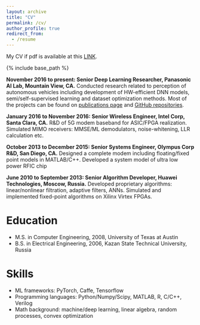 ```yaml
---
layout: archive
title: "CV"
permalink: /cv/
author_profile: true
redirect_from:
  - /resume
---
```


My CV if pdf is available at this [LINK](/files/dgudovskiy_resume.pdf).

{% include base_path %}

**November 2016 to present: Senior Deep Learning Researcher, Panasonic AI Lab, Mountain View, CA.** Conducted research related to perception of autonomous vehicles including development of HW-efficient DNN models, semi/self-supervised learning and dataset optimization methods. Most of the projects can be found on [publications page](https://gudovskiy.github.io/publications/) and [GitHub repositories](https://github.com/gudovskiy).

**January 2016 to November 2016: Senior Wireless Engineer, Intel Corp, Santa Clara, CA.** R&D of 5G modem baseband for ASIC/FPGA realization. Simulated MIMO receivers: MMSE/ML demodulators, noise-whitening, LLR calculation etc.

**October 2013 to December 2015: Senior Systems Engineer, Olympus Corp R&D, San Diego, CA.** Designed a complete modem including floating/fixed point models in MATLAB/C++. Developed a system model of ultra low power RFIC chip

**June 2010 to September 2013: Senior Algorithm Developer, Huawei Technologies, Moscow, Russia.** Developed proprietary algorithms: linear/nonlinear filtration, adaptive filters, ANNs. Simulated and implemented fixed-point algorithms on Xilinx Virtex FPGAs.

Education
======
* M.S. in Computer Engineering, 2008, University of Texas at Austin
* B.S. in Electrical Engineering, 2006, Kazan State Technical University, Russia

Skills
======
* ML frameworks: PyTorch, Caffe, Tensorflow
* Programming languages: Python/Numpy/Scipy, MATLAB, R, C/C++, Verilog
* Math background: machine/deep learning, linear algebra, random processes, convex optimization
